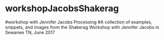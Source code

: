 # workshopJacobsShakerag
#workshop with Jennifer Jacobs Processing 
#A collection of examples, snippets, and images from the Shakerag Workshop with Jennifer Jacobs in Sewanee TN, June 2017

